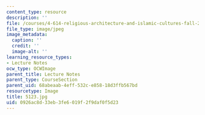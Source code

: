 ```yaml
---
content_type: resource
description: ''
file: /courses/4-614-religious-architecture-and-islamic-cultures-fall-2002/0926ac8d33eb3fe6019f2f9daf0f5d23_5123.jpg
file_type: image/jpeg
image_metadata:
  caption: ''
  credit: ''
  image-alt: ''
learning_resource_types:
- Lecture Notes
ocw_type: OCWImage
parent_title: Lecture Notes
parent_type: CourseSection
parent_uid: 68abeaab-4eff-532c-e858-18d3ffb567bd
resourcetype: Image
title: 5123.jpg
uid: 0926ac8d-33eb-3fe6-019f-2f9daf0f5d23
---
```

